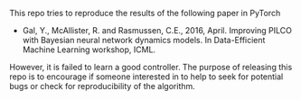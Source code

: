This repo tries to reproduce the results of the following paper in PyTorch

- Gal, Y., McAllister, R. and Rasmussen, C.E., 2016, April. Improving PILCO with Bayesian neural network dynamics models. In Data-Efficient Machine Learning workshop, ICML.

However, it is failed to learn a good controller. The purpose of releasing this repo is to encourage if someone interested in to help to seek for potential bugs or check for reproducibility of the algorithm. 
